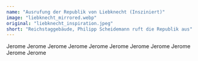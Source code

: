 ```yaml
---
name: "Ausrufung der Republik von Liebknecht (Insziniert)"
image: "liebknecht_mirrored.webp"
original: "liebknecht_inspiration.jpeg"
short: "Reichstaggebäude, Philipp Scheidemann ruft die Republik aus"
---
```

Jerome Jerome Jerome Jerome Jerome Jerome Jerome Jerome Jerome Jerome Jerome